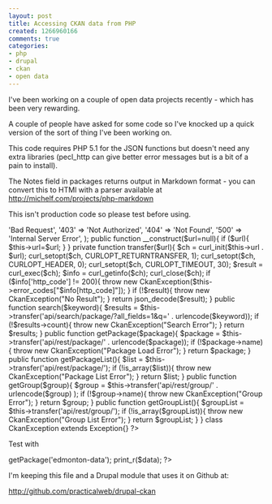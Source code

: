 ```yaml
---
layout: post
title: Accessing CKAN data from PHP
created: 1266960166
comments: true
categories:
- php
- drupal
- ckan
- open data
---
```

I've been working on a couple of open data projects recently - which has been very rewarding.

A couple of people have asked for some code so I've knocked up a quick version of the sort of thing I've been working on.

This code requires PHP 5.1 for the JSON functions but doesn't need any extra libraries (pecl_http can give better error messages but is a bit of a pain to install).

The Notes field in packages returns output in Markdown format - you can convert this to HTMl with a parser available at http://michelf.com/projects/php-markdown

This isn't production code so please test before using.


<?php

class Ckan {
	private  $url = 'http://www.ckan.net/';
	private $errors = array(
                              '400'  =>   'Bad Request',
                              '403'  =>   'Not Authorized',
                              '404'  =>   'Not Found',
                              '500'  =>   'Internal Server Error', 
	);
	
	public function __construct($url=null){
		if ($url){
			$this->url=$url;
		}
	}
	
	private function transfer($url){

		$ch = curl_init($this->url . $url);


		curl_setopt($ch, CURLOPT_RETURNTRANSFER, 1);
		curl_setopt($ch, CURLOPT_HEADER, 0);
		curl_setopt($ch, CURLOPT_TIMEOUT, 30);
		$result = curl_exec($ch);
		$info = curl_getinfo($ch);
		curl_close($ch);
		if ($info['http_code'] != 200){
			throw new CkanException($this->error_codes["$info[http_code]"]);
		}
		if (!$result){
			throw new CkanException("No Result");
		}
		return json_decode($result);
	}

	public function search($keyword){
		$results = $this->transfer('api/search/package/?all_fields=1&q=' . urlencode($keyword));
		if (!$results->count){
			throw new CkanException("Search Error");
		}
		return $results;
	}

	public function getPackage($package){
		$package = $this->transfer('api/rest/package/' . urlencode($package));
		if (!$package->name){
			throw new CkanException("Package Load Error");
		}
		return $package;
	}


	public function getPackageList(){
		$list =  $this->transfer('api/rest/package/');
		if (!is_array($list)){
			throw new CkanException("Package List Error");
		}
		return $list;
	}

	public function getGroup($group){
		$group = $this->transfer('api/rest/group/' . urlencode($group) );
		if (!$group->name){
			throw new CkanException("Group Error");
		}
		return $group;
	}

	public function getGroupList(){
		$groupList = $this->transfer('api/rest/group/');
		if (!is_array($groupList)){
			throw new CkanException("Group List Error");
		}
		return $groupList;
	}
}

class CkanException extends Exception{}


?>



Test with 

<?php

require_once("ckan.php");

$ckan = new Ckan();


$data = $ckan->getPackage('edmonton-data');

print_r($data);

?>

I'm keeping this file and a Drupal module that uses it on Github at: 

http://github.com/practicalweb/drupal-ckan

